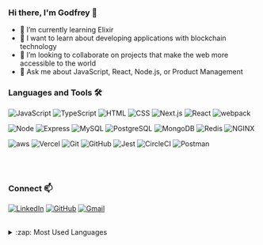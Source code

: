 ### Hi there, I'm Godfrey 👋
- 🔭 I’m currently learning Elixir
- 🌱 I want to learn about developing applications with blockchain technology
- 👯 I’m looking to collaborate on projects that make the web more accessible to the world
- 💬 Ask me about JavaScript, React, Node.js, or Product Management


### Languages and Tools 🛠️

![JavaScript](https://img.shields.io/badge/JavaScript%20-%23323330.svg?&style=flat-square&logo=javascript&logoColor=%23F7DF1E)
![TypeScript](https://img.shields.io/badge/TypeScript%20-007ACC.svg?&style=flat-square&logo=typescript&logoColor=white)
![HTML](https://img.shields.io/badge/HTML5%20-%23E34F26.svg?&style=flat-square&logo=html5&logoColor=white)
![CSS](https://img.shields.io/badge/CSS3%20-%231572B6.svg?&style=flat-square&logo=css3&logoColor=white)
![Next.js](https://img.shields.io/badge/Next.js%20-black.svg?&style=flat-square&logo=next.js&logoColor=white)
![React](https://img.shields.io/badge/React%20-45b8d8.svg?&style=flat-square&logo=react&logoColor=white)
![webpack](https://img.shields.io/badge/webpack%20-%238DD6F9.svg?&style=flat-square&logo=webpack&logoColor=white)


![Node](https://img.shields.io/badge/Node.js%20-%2343853D.svg?&style=flat-square&logo=node.js&logoColor=white)
![Express](https://img.shields.io/badge/Express%20-%23404d59.svg?&style=flat-square)
![MySQL](https://img.shields.io/badge/MySQL-%2300f.svg?&style=flat-square&logo=mysql&logoColor=white)
![PostgreSQL](https://img.shields.io/badge/PostgreSQL-%23316192.svg?&style=flat-square&logo=postgresql&logoColor=white)
![MongoDB](https://img.shields.io/badge/MongoDB-%234ea94b.svg?&style=flat-square&logo=mongodb&logoColor=white)
![Redis](https://img.shields.io/badge/Redis-%23DD0031.svg?&style=flat-square&logo=redis&logoColor=black)
![NGINX](https://img.shields.io/badge/NGINX-%23323330.svg?&style=flat-square&logo=nginx&logoColor=green)


![aws](https://img.shields.io/badge/aws%20-orange.svg?&style=flat-square&logo=amazon-aws&logoColor=white)
![Vercel](https://img.shields.io/badge/Vercel%20-%23323330.svg?&style=flat-square&logo=vercel&logoColor=white)
![Git](https://img.shields.io/badge/Git%20-%23F05033.svg?&style=flat-square&logo=git&logoColor=white)
![GitHub](https://img.shields.io/badge/GitHub%20-%23323330.svg?&style=flat-square&logo=github&logoColor=white)
![Jest](https://img.shields.io/badge/Jest%20-%23C21325.svg?&style=flat-square&logo=Jest&logoColor=white)
![CircleCI](https://img.shields.io/badge/CircleCI%20-white.svg?&style=flat-square&logo=circleci&logoColor=black)
![Postman](https://img.shields.io/badge/postman-FF6C37.svg?&style=flat-square&logo=postman&logoColor=white)

<br />
<br />


### Connect 📫
[![LinkedIn](https://img.shields.io/badge/godfrey%20-%230077B5.svg?&style=flat-square&logo=linkedin&logoColor=white&link=https://www.linkedin.com/in/luka-petricic/)](https://www.linkedin.com/in/godfreydoo/)
[![GitHub](https://img.shields.io/badge/godfrey%20-%23121011.svg?&style=flat-square&logo=github&logoColor=white&link=https://github.com/lukaPetricic)](https://github.com/godfreydoo)
[![Gmail](https://img.shields.io/badge/godfrey%20-%23D14836.svg?&style=flat-square&logo=gmail&logoColor=white&link=mailto:lukapetricic@gmail.com)](mailto:godfrey.doo@gmail.com)
<br />
<br />


<details>
  <summary>:zap: Most Used Languages</summary>
  <img align="left" alt="Godfrey's GitHub Top Languages" src="https://github-readme-stats.vercel.app/api/top-langs/?username=godfreydoo" />
</details>
